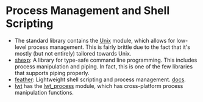 # Process Management and Shell Scripting

* The standard library contains the [Unix](https://v2.ocaml.org/api/Unix.html) module,
which allows for low-level process management.
This is fairly brittle due to the fact that it's mostly (but not entirely) tailored towards Unix.
* [shexp](https://github.com/janestreet/shexp):
A library for type-safe command line programming.
This includes process manipulation and piping.
In fact, this is one of the few libraries that supports piping properly.
* [feather](https://github.com/charlesetc/feather):
Lightweight shell scripting and process management.
[docs](https://github.com/charlesetc/feather/blob/master/README.md).
* [lwt](https://github.com/ocsigen/lwt) has the
[lwt_process](https://ocsigen.org/lwt/3.2.1/api/Lwt_process) module,
which has cross-platform process manipulation functions.
